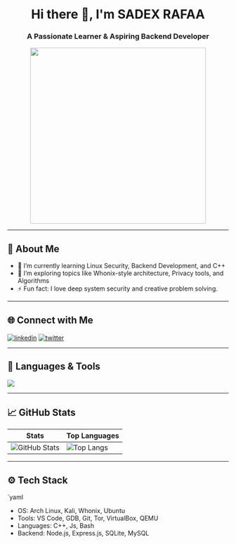 <h1 align="center">Hi there 👋, I'm SADEX RAFAA </h1>
<h3 align="center">A Passionate Learner & Aspiring Backend Developer</h3>

<p align="center">
  <img src="https://media.giphy.com/media/qgQUggAC3Pfv687qPC/giphy.gif" width="400" />
</p>

---

## 🧠 About Me

- 🔭 I’m currently learning Linux Security, Backend Development, and C++
- 🌱 I’m exploring topics like Whonix-style architecture, Privacy tools, and Algorithms
- ⚡ Fun fact: I love deep system security and creative problem solving.

---

## 🌐 Connect with Me

<p align="left">
  <a href="https://linkedin.com/in/your-profile" target="blank"><img align="center" src="https://img.shields.io/badge/LinkedIn-blue?style=flat-square&logo=linkedin" alt="linkedin" /></a>
  <a href="https://twitter.com/yourhandle" target="blank"><img align="center" src="https://img.shields.io/badge/Twitter-blue?style=flat-square&logo=twitter" alt="twitter" /></a>
</p>

---

## 🧰 Languages & Tools

<p>
  <img src="https://skillicons.dev/icons?i=cpp,bash,linux,git,vscode,html,js,nodejs,mysql,netlify" />
</p>

---

## 📈 GitHub Stats

| Stats | Top Languages |
|-------|----------------|
| ![GitHub Stats](https://github-readme-stats.vercel.app/api?username=yourusername&show_icons=true&theme=tokyonight) | ![Top Langs](https://github-readme-stats.vercel.app/api/top-langs/?username=yourusername&layout=compact&theme=tokyonight) |

---

## ⚙️ Tech Stack

`yaml
- OS: Arch Linux, Kali, Whonix, Ubuntu
- Tools: VS Code, GDB, Git, Tor, VirtualBox, QEMU
- Languages: C++, Js, Bash
- Backend: Node.js, Express.js, SQLite, MySQL
